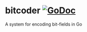 # bitcoder [![GoDoc](https://godoc.org/github.com/panux/bitcoder?status.svg)](https://godoc.org/github.com/panux/bitcoder)
A system for encoding bit-fields in Go
